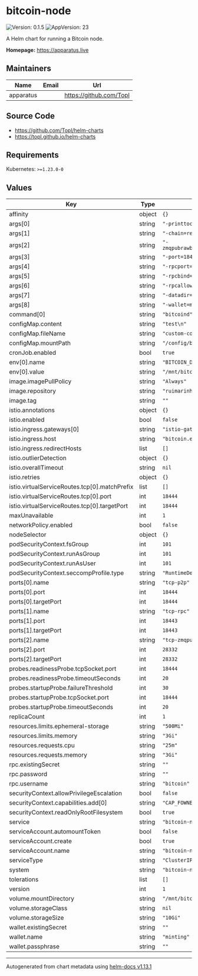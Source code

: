 # bitcoin-node

![Version: 0.1.5](https://img.shields.io/badge/Version-0.1.5-informational?style=flat-square) ![AppVersion: 23](https://img.shields.io/badge/AppVersion-23-informational?style=flat-square)

A Helm chart for running a Bitcoin node.

**Homepage:** <https://apparatus.live>

## Maintainers

| Name | Email | Url |
| ---- | ------ | --- |
| apparatus |  | <https://github.com/Topl> |

## Source Code

* <https://github.com/Topl/helm-charts>
* <https://topl.github.io/helm-charts>

## Requirements

Kubernetes: `>=1.23.0-0`

## Values

| Key | Type | Default | Description |
|-----|------|---------|-------------|
| affinity | object | `{}` |  |
| args[0] | string | `"-printtoconsole"` |  |
| args[1] | string | `"-chain=regtest"` |  |
| args[2] | string | `"-zmqpubrawblock=tcp://0.0.0.0:28332"` |  |
| args[3] | string | `"-port=18444"` |  |
| args[4] | string | `"-rpcport=18443"` |  |
| args[5] | string | `"-rpcbind=:18443"` |  |
| args[6] | string | `"-rpcallowip=0.0.0.0/0"` |  |
| args[7] | string | `"-datadir=/mnt/bitcoin"` |  |
| args[8] | string | `"-wallet=minting"` |  |
| command[0] | string | `"bitcoind"` |  |
| configMap.content | string | `"test\n"` |  |
| configMap.fileName | string | `"custom-config.yaml"` |  |
| configMap.mountPath | string | `"/config/bitcoin-config"` |  |
| cronJob.enabled | bool | `true` |  |
| env[0].name | string | `"BITCOIN_DATA"` |  |
| env[0].value | string | `"/mnt/bitcoin"` |  |
| image.imagePullPolicy | string | `"Always"` |  |
| image.repository | string | `"ruimarinho/bitcoin-core"` |  |
| image.tag | string | `""` |  |
| istio.annotations | object | `{}` |  |
| istio.enabled | bool | `false` |  |
| istio.ingress.gateways[0] | string | `"istio-gateways/gateway"` |  |
| istio.ingress.host | string | `"bitcoin.example.com"` |  |
| istio.ingress.redirectHosts | list | `[]` |  |
| istio.outlierDetection | object | `{}` |  |
| istio.overallTimeout | string | `nil` |  |
| istio.retries | object | `{}` |  |
| istio.virtualServiceRoutes.tcp[0].matchPrefix | list | `[]` |  |
| istio.virtualServiceRoutes.tcp[0].port | int | `18444` |  |
| istio.virtualServiceRoutes.tcp[0].targetPort | int | `18444` |  |
| maxUnavailable | int | `1` |  |
| networkPolicy.enabled | bool | `false` |  |
| nodeSelector | object | `{}` |  |
| podSecurityContext.fsGroup | int | `101` |  |
| podSecurityContext.runAsGroup | int | `101` |  |
| podSecurityContext.runAsUser | int | `101` |  |
| podSecurityContext.seccompProfile.type | string | `"RuntimeDefault"` |  |
| ports[0].name | string | `"tcp-p2p"` |  |
| ports[0].port | int | `18444` |  |
| ports[0].targetPort | int | `18444` |  |
| ports[1].name | string | `"tcp-rpc"` |  |
| ports[1].port | int | `18443` |  |
| ports[1].targetPort | int | `18443` |  |
| ports[2].name | string | `"tcp-zmqpub"` |  |
| ports[2].port | int | `28332` |  |
| ports[2].targetPort | int | `28332` |  |
| probes.readinessProbe.tcpSocket.port | int | `18444` |  |
| probes.readinessProbe.timeoutSeconds | int | `20` |  |
| probes.startupProbe.failureThreshold | int | `30` |  |
| probes.startupProbe.tcpSocket.port | int | `18444` |  |
| probes.startupProbe.timeoutSeconds | int | `20` |  |
| replicaCount | int | `1` |  |
| resources.limits.ephemeral-storage | string | `"500Mi"` |  |
| resources.limits.memory | string | `"3Gi"` |  |
| resources.requests.cpu | string | `"25m"` |  |
| resources.requests.memory | string | `"3Gi"` |  |
| rpc.existingSecret | string | `""` |  |
| rpc.password | string | `""` |  |
| rpc.username | string | `"bitcoin"` |  |
| securityContext.allowPrivilegeEscalation | bool | `false` |  |
| securityContext.capabilities.add[0] | string | `"CAP_FOWNER"` |  |
| securityContext.readOnlyRootFilesystem | bool | `true` |  |
| service | string | `"bitcoin-node"` |  |
| serviceAccount.automountToken | bool | `false` |  |
| serviceAccount.create | bool | `true` |  |
| serviceAccount.name | string | `"bitcoin-node"` |  |
| serviceType | string | `"ClusterIP"` |  |
| system | string | `"bitcoin-node"` |  |
| tolerations | list | `[]` |  |
| version | int | `1` |  |
| volume.mountDirectory | string | `"/mnt/bitcoin/"` |  |
| volume.storageClass | string | `nil` |  |
| volume.storageSize | string | `"10Gi"` |  |
| wallet.existingSecret | string | `""` |  |
| wallet.name | string | `"minting"` |  |
| wallet.passphrase | string | `""` |  |

----------------------------------------------
Autogenerated from chart metadata using [helm-docs v1.13.1](https://github.com/norwoodj/helm-docs/releases/v1.13.1)
